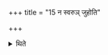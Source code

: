 +++
title = "15 न स्वरुञ् जुहोति"

+++

<details><summary>थिते</summary>

न स्वरुं जुहोति । न हृदयशूलमुद्वासयति । एवं सवनीये १५
</details>
